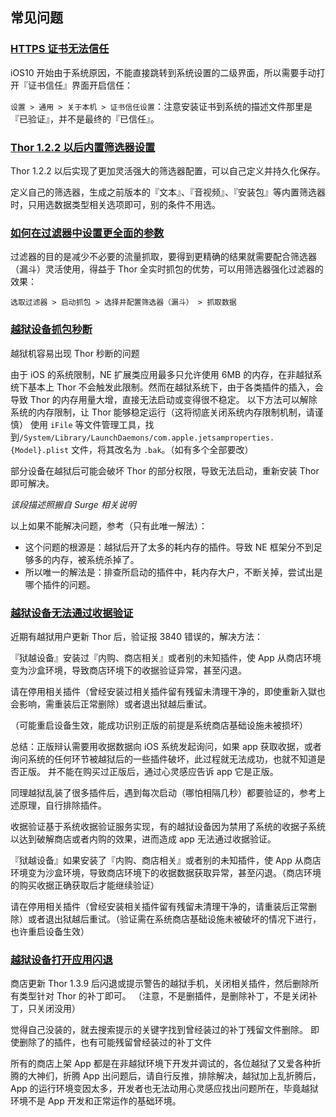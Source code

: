 ## 常见问题

### [HTTPS 证书无法信任]()

iOS10 开始由于系统原因，不能直接跳转到系统设置的二级界面，所以需要手动打开『证书信任』界面开启信任：

`设置 > 通用 > 关于本机 > 证书信任设置`：注意安装证书到系统的描述文件那里是『已验证』，并不是最终的『已信任』。


### [Thor 1.2.2 以后内置筛选器设置]()

Thor 1.2.2 以后实现了更加灵活强大的筛选器配置，可以自己定义并持久化保存。

定义自己的筛选器，生成之前版本的『文本』、『音视频』、『安装包』等内置筛选器时，只用选数据类型相关选项即可，别的条件不用选。


### [如何在过滤器中设置更全面的参数]()

过滤器的目的是减少不必要的流量抓取，要得到更精确的结果就需要配合筛选器（漏斗）灵活使用，得益于 Thor 全实时抓包的优势，可以用筛选器强化过滤器的效果：

`选取过滤器 > 启动抓包 > 选择并配置筛选器（漏斗） > 抓取数据`


### [越狱设备抓包秒断]()

越狱机容易出现 Thor 秒断的问题

由于 iOS 的系统限制，NE 扩展类应用最多只允许使用 6MB 的内存，在非越狱系统下基本上 Thor 不会触发此限制。然而在越狱系统下，由于各类插件的插入，会导致 Thor 的内存用量大增，直接无法启动或变得很不稳定。
以下方法可以解除系统的内存限制，让 Thor 能够稳定运行（这将彻底关闭系统内存限制机制，请谨慎）
使用 `iFile` 等文件管理工具，找到`/System/Library/LaunchDaemons/com.apple.jetsamproperties.{Model}.plist` 文件，将其改名为 `.bak`。（如有多个全部要改）

部分设备在越狱后可能会破坏 Thor 的部分权限，导致无法启动，重新安装 Thor 即可解决。

*该段描述照搬自 Surge 相关说明*

以上如果不能解决问题，参考（只有此唯一解法）：
* 这个问题的根源是：越狱后开了太多的耗内存的插件。导致 NE 框架分不到足够多的内存，被系统杀掉了。
* 所以唯一的解法是：排查所启动的插件中，耗内存大户，不断关掉，尝试出是哪个插件的问题。


### [越狱设备无法通过收据验证]()

近期有越狱用户更新 Thor  后，验证报 3840 错误的，解决方法：

『狱越设备』安装过『内购、商店相关』或者别的未知插件，使 App 从商店环境变为沙盒环境，导致商店环境下的收据验证异常，甚至闪退。

请在停用相关插件（曾经安装过相关插件留有残留未清理干净的，即使重新入獄也会影响，需重装后正常删除）或者退出狱越后重试。

（可能重启设备生效，能成功识别正版的前提是系统商店基础设施未被损坏）

总结：正版辩认需要用收据数据向 iOS 系统发起询问，如果 app 获取收据，或者询问系统的任何环节被越狱后的一些插件破坏，此过程就无法成功，也就不知道是否正版。
并不能在购买过正版后，通过心灵感应告诉 app 它是正版。


同理越狱乱装了很多插件后，遇到每次启动（哪怕相隔几秒）都要验证的，参考上述原理，自行排除插件。

收据验证基于系统收据验证服务实现，有的越狱设备因为禁用了系统的收据子系统以达到破解商店或者内购的效果，进而造成 app 无法通过收据验证。

『狱越设备』如果安装了『内购、商店相关』或者别的未知插件，使 App 从商店环境变为沙盒环境，导致商店环境下的收据数据获取异常，甚至闪退。（商店环境的购买收据正确获取后才能继续验证）

请在停用相关插件（曾经安装相关插件留有残留未清理干净的，请重装后正常删除）或者退出狱越后重试。（验证需在系统商店基础设施未被破坏的情况下进行，也许重启设备生效）


### [越狱设备打开应用闪退]()

商店更新 Thor 1.3.9 后闪退或提示警告的越狱手机，关闭相关插件，然后删除所有类型针对 Thor 的补丁即可。
（注意，不是删插件，是删除补丁，不是关闭补丁，只关闭没用）

觉得自己没装的，就去搜索提示的关键字找到曾经装过的补丁残留文件删除。
即使删除了的插件，也有可能残留曾经装过的补丁文件

所有的商店上架 App 都是在非越狱环境下开发并调试的，各位越狱了又爱各种折腾的大神们，折腾 App 出问题后，请自行反推，排除解决，越狱加上乱折腾后，App 的运行环境变因太多，开发者也无法动用心灵感应找出问题所在，毕竟越狱环境不是 App 开发和正常运作的基础环境。